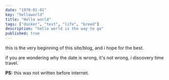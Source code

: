 ```yaml
---
date: "1970-01-01"
key: "helloworld"
title: "Hello world"
tags: ["docker", "test", "life", "breed"]
description: "hello world is the way to go"
published: true
---
```


this is the very beginning of this site/blog, and i hope for the best.


if you are wondering why the date is wrong, it's not wrong, i discovery time travel.

**PS:** this was not written before internet.
